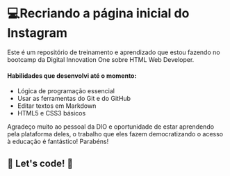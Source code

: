 # :computer:Recriando a página inicial do Instagram

Este é um repositório de treinamento e aprendizado que estou fazendo no bootcamp da Digital Innovation One sobre HTML Web Developer.

#### Habilidades que desenvolvi até o momento:

- Lógica de programação essencial
- Usar as ferramentas do Git e do GitHub
- Editar textos em Markdown
- HTML5 e CSS3 básicos



Agradeço muito ao pessoal da DIO e oportunidade de estar aprendendo pela plataforma deles, o trabalho que eles fazem democratizando o acesso à educação é fantástico! Parabéns! 

## 🚀 Let's code! 🚀